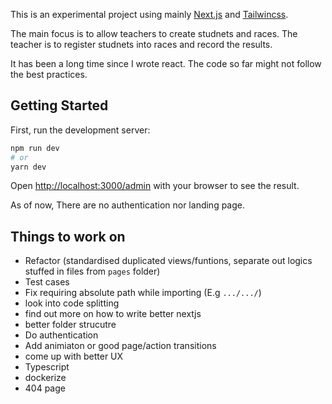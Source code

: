This is an experimental project using mainly [Next.js](https://nextjs.org/) and [Tailwincss](https://tailwindcss.com).

The main focus is to allow teachers to create studnets and races. The teacher is to
register studnets into races and record the results.

It has been a long time since I wrote react. The code so far might not follow the best practices.

## Getting Started

First, run the development server:

```bash
npm run dev
# or
yarn dev
```

Open [http://localhost:3000/admin](http://localhost:3000) with your browser to see the result.

As of now, There are no authentication nor landing page.

## Things to work on

- Refactor (standardised duplicated views/funtions, separate out logics stuffed in files from `pages` folder)
- Test cases
- Fix requiring absolute path while importing (E.g `.../.../`)
- look into code splitting
- find out more on how to write better nextjs
- better folder strucutre
- Do authentication
- Add animiaton or good page/action transitions
- come up with better UX
- Typescript
- dockerize
- 404 page
